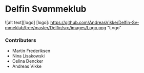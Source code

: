 # Delfin Svømmeklub

![alt text][logo]
[logo]: https://github.com/AndreasVikke/Delfin-Sv-mmeklub/tree/master/Delfin/src/images/Logo.png "Logo"

### Contributers
- Martin Frederiksen
- Nina Lisakowski
- Celina Dencker
- Andreas Vikke
